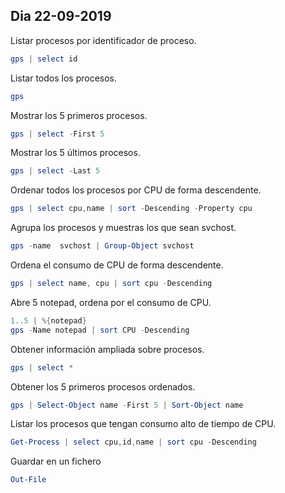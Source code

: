 ## Dia 22-09-2019

Listar procesos por identificador de proceso.

``` Powershell
gps | select id
```

Listar todos los procesos.

``` Powershell
gps 
```

Mostrar los 5 primeros procesos.

``` Powershell
gps | select -First 5
```

Mostrar los 5 últimos procesos.

``` Powershell
gps | select -Last 5
```

Ordenar todos los procesos por CPU de forma descendente.

``` Powershell
gps | select cpu,name | sort -Descending -Property cpu
```

Agrupa los procesos y muestras los que sean svchost.

``` Powershell
gps -name  svchost | Group-Object svchost
```

Ordena el consumo de CPU de forma descendente.

``` Powershell
gps | select name, cpu | sort cpu -Descending
```

Abre 5 notepad, ordena por el consumo de CPU.

``` Powershell
1..5 | %{notepad}
gps -Name notepad | sort CPU -Descending
```

Obtener información ampliada sobre procesos.

``` Powershell
gps | select *
```

Obtener los 5 primeros procesos ordenados.

``` Powershell
gps | Select-Object name -First 5 | Sort-Object name
```

Listar los procesos que tengan consumo alto de tiempo de CPU.

``` Powershell
Get-Process | select cpu,id,name | sort cpu -Descending
```

Guardar en un fichero

``` Powershell
Out-File
```
